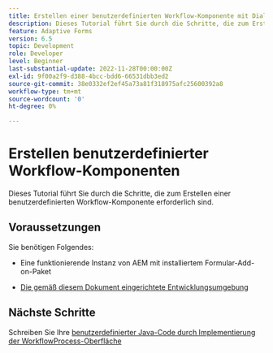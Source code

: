```yaml
---
title: Erstellen einer benutzerdefinierten Workflow-Komponente mit Dialogfeld
description: Dieses Tutorial führt Sie durch die Schritte, die zum Erstellen einer benutzerdefinierten Workflow-Komponente erforderlich sind.
feature: Adaptive Forms
version: 6.5
topic: Development
role: Developer
level: Beginner
last-substantial-update: 2022-11-28T00:00:00Z
exl-id: 9f00a2f9-d388-4bcc-bdd6-66531dbb3ed2
source-git-commit: 38e0332ef2ef45a73a81f318975afc25600392a8
workflow-type: tm+mt
source-wordcount: '0'
ht-degree: 0%

---
```


# Erstellen benutzerdefinierter Workflow-Komponenten

Dieses Tutorial führt Sie durch die Schritte, die zum Erstellen einer benutzerdefinierten Workflow-Komponente erforderlich sind.

## Voraussetzungen

Sie benötigen Folgendes:

* Eine funktionierende Instanz von AEM mit installiertem Formular-Add-on-Paket

* [Die gemäß diesem Dokument eingerichtete Entwicklungsumgebung](https://experienceleague.adobe.com/docs/experience-manager-learn/forms/creating-your-first-osgi-bundle/create-your-first-osgi-bundle.html)

## Nächste Schritte

Schreiben Sie Ihre [benutzerdefinierter Java-Code durch Implementierung der WorkflowProcess-Oberfläche](./custom-process-step-aem-workflow.md)
